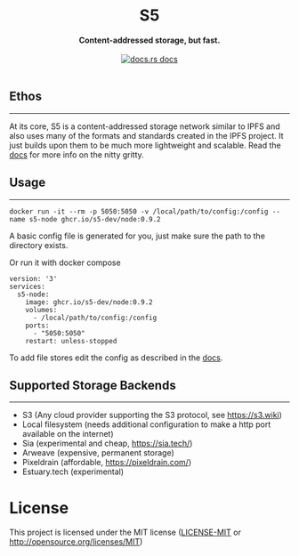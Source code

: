 <h1 align="center">S5</h1>
<div align="center">
 <strong>
   Content-addressed storage, but fast.
 </strong>
</div>

<br />
<div align="center">
  <!-- docs.sfive.net docs -->
  <a href="https://docs.sfive.net/">
    <img src="https://img.shields.io/badge/docs-latest-blue.svg?style=flat-square"
      alt="docs.rs docs" />
  </a>
</div>
</br>

## Ethos
---

At its core, S5 is a content-addressed storage network similar to IPFS and also uses many of the formats and standards created in the IPFS project. It just builds upon them to be much more lightweight and scalable. Read the [docs](https://docs.sfive.net) for more info on the nitty gritty.

## Usage
---

`docker run -it --rm -p 5050:5050 -v /local/path/to/config:/config --name s5-node ghcr.io/s5-dev/node:0.9.2`

A basic config file is generated for you, just make sure the path to the directory exists.

Or run it with docker compose
```docker
version: '3'
services:
  s5-node:
    image: ghcr.io/s5-dev/node:0.9.2
    volumes:
      - /local/path/to/config:/config
    ports:
      - "5050:5050"
    restart: unless-stopped
```
To add file stores edit the config as described in the [docs](https://docs.sfive.net).

## Supported Storage Backends
---
- S3 (Any cloud provider supporting the S3 protocol, see https://s3.wiki)
- Local filesystem (needs additional configuration to make a http port available on the internet)
- Sia (experimental and cheap, https://sia.tech/)
- Arweave (expensive, permanent storage)
- Pixeldrain (affordable, https://pixeldrain.com/)
- Estuary.tech (experimental)

# License

This project is licensed under the MIT license ([LICENSE-MIT](LICENSE) or http://opensource.org/licenses/MIT)
